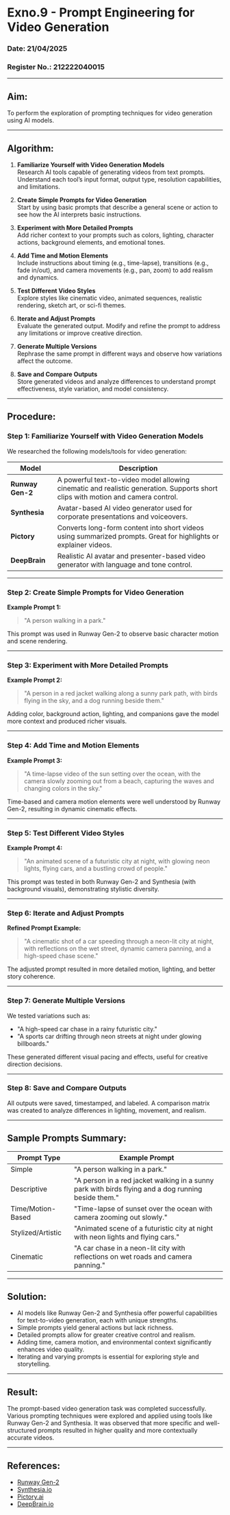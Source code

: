 # Exno.9 - Prompt Engineering for Video Generation  
### Date: 21/04/2025
### Register No.: 212222040015

---

## Aim:  
To perform the exploration of prompting techniques for video generation using AI models.

---

## Algorithm:

1. **Familiarize Yourself with Video Generation Models**  
   Research AI tools capable of generating videos from text prompts. Understand each tool’s input format, output type, resolution capabilities, and limitations.

2. **Create Simple Prompts for Video Generation**  
   Start by using basic prompts that describe a general scene or action to see how the AI interprets basic instructions.

3. **Experiment with More Detailed Prompts**  
   Add richer context to your prompts such as colors, lighting, character actions, background elements, and emotional tones.

4. **Add Time and Motion Elements**  
   Include instructions about timing (e.g., time-lapse), transitions (e.g., fade in/out), and camera movements (e.g., pan, zoom) to add realism and dynamics.

5. **Test Different Video Styles**  
   Explore styles like cinematic video, animated sequences, realistic rendering, sketch art, or sci-fi themes.

6. **Iterate and Adjust Prompts**  
   Evaluate the generated output. Modify and refine the prompt to address any limitations or improve creative direction.

7. **Generate Multiple Versions**  
   Rephrase the same prompt in different ways and observe how variations affect the outcome.

8. **Save and Compare Outputs**  
   Store generated videos and analyze differences to understand prompt effectiveness, style variation, and model consistency.

---

## Procedure:

### Step 1: Familiarize Yourself with Video Generation Models  

We researched the following models/tools for video generation:

| Model         | Description                                                                 |
|---------------|-----------------------------------------------------------------------------|
| **Runway Gen-2** | A powerful text-to-video model allowing cinematic and realistic generation. Supports short clips with motion and camera control. |
| **Synthesia**    | Avatar-based AI video generator used for corporate presentations and voiceovers. |
| **Pictory**      | Converts long-form content into short videos using summarized prompts. Great for highlights or explainer videos. |
| **DeepBrain**    | Realistic AI avatar and presenter-based video generator with language and tone control. |

---

### Step 2: Create Simple Prompts for Video Generation  

**Example Prompt 1:**  
> "A person walking in a park."  

This prompt was used in Runway Gen-2 to observe basic character motion and scene rendering.

---

### Step 3: Experiment with More Detailed Prompts  

**Example Prompt 2:**  
> "A person in a red jacket walking along a sunny park path, with birds flying in the sky, and a dog running beside them."

Adding color, background action, lighting, and companions gave the model more context and produced richer visuals.

---

### Step 4: Add Time and Motion Elements  

**Example Prompt 3:**  
> "A time-lapse video of the sun setting over the ocean, with the camera slowly zooming out from a beach, capturing the waves and changing colors in the sky."

Time-based and camera motion elements were well understood by Runway Gen-2, resulting in dynamic cinematic effects.

---

### Step 5: Test Different Video Styles  

**Example Prompt 4:**  
> "An animated scene of a futuristic city at night, with glowing neon lights, flying cars, and a bustling crowd of people."

This prompt was tested in both Runway Gen-2 and Synthesia (with background visuals), demonstrating stylistic diversity.

---

### Step 6: Iterate and Adjust Prompts  

**Refined Prompt Example:**  
> "A cinematic shot of a car speeding through a neon-lit city at night, with reflections on the wet street, dynamic camera panning, and a high-speed chase scene."

The adjusted prompt resulted in more detailed motion, lighting, and better story coherence.

---

### Step 7: Generate Multiple Versions  

We tested variations such as:

- "A high-speed car chase in a rainy futuristic city."
- "A sports car drifting through neon streets at night under glowing billboards."

These generated different visual pacing and effects, useful for creative direction decisions.

---

### Step 8: Save and Compare Outputs  

All outputs were saved, timestamped, and labeled. A comparison matrix was created to analyze differences in lighting, movement, and realism.

---

## Sample Prompts Summary:

| Prompt Type        | Example Prompt                                                                                         |
|--------------------|--------------------------------------------------------------------------------------------------------|
| Simple             | "A person walking in a park."                                                                          |
| Descriptive        | "A person in a red jacket walking in a sunny park with birds flying and a dog running beside them."   |
| Time/Motion-Based  | "Time-lapse of sunset over the ocean with camera zooming out slowly."                                  |
| Stylized/Artistic  | "Animated scene of a futuristic city at night with neon lights and flying cars."                       |
| Cinematic          | "A car chase in a neon-lit city with reflections on wet roads and camera panning."                    |

---

## Solution:

- AI models like Runway Gen-2 and Synthesia offer powerful capabilities for text-to-video generation, each with unique strengths.
- Simple prompts yield general actions but lack richness.
- Detailed prompts allow for greater creative control and realism.
- Adding time, camera motion, and environmental context significantly enhances video quality.
- Iterating and varying prompts is essential for exploring style and storytelling.

---

## Result:  
The prompt-based video generation task was completed successfully. Various prompting techniques were explored and applied using tools like Runway Gen-2 and Synthesia. It was observed that more specific and well-structured prompts resulted in higher quality and more contextually accurate videos.

---

## References:

- [Runway Gen-2](https://research.runwayml.com/gen2)
- [Synthesia.io](https://www.synthesia.io/)
- [Pictory.ai](https://pictory.ai/)
- [DeepBrain.io](https://www.deepbrain.io/)
